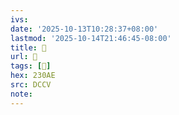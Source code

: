 ```yaml
---
ivs:
date: '2025-10-13T10:28:37+08:00'
lastmod: '2025-10-14T21:46:45-08:00'
title: 􃣀
url: 􃣀
tags: [𣂮]
hex: 230AE
src: DCCV
note:
---
```

